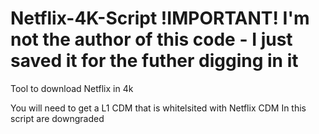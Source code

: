 # Netflix-4K-Script !IMPORTANT! I'm not the author of this code - I just saved it for the futher digging in it
 Tool to download Netflix in 4k

You will need to get a L1 CDM that is whitelsited with Netflix CDM In this script are downgraded
